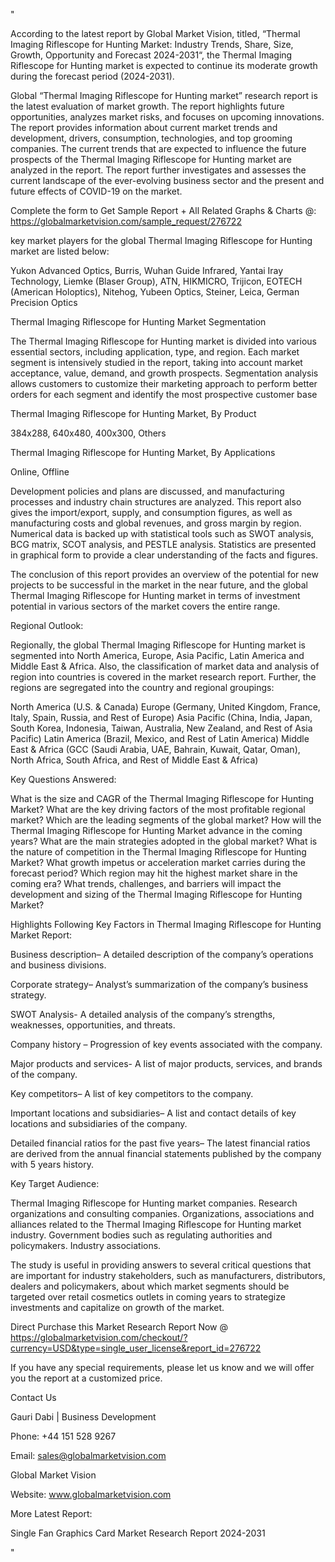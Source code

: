"

According to the latest report by Global Market Vision, titled, “Thermal Imaging Riflescope for Hunting Market: Industry Trends, Share, Size, Growth, Opportunity and Forecast 2024-2031“, the Thermal Imaging Riflescope for Hunting market is expected to continue its moderate growth during the forecast period (2024-2031).

Global “Thermal Imaging Riflescope for Hunting market” research report is the latest evaluation of market growth. The report highlights future opportunities, analyzes market risks, and focuses on upcoming innovations. The report provides information about current market trends and development, drivers, consumption, technologies, and top grooming companies. The current trends that are expected to influence the future prospects of the Thermal Imaging Riflescope for Hunting market are analyzed in the report. The report further investigates and assesses the current landscape of the ever-evolving business sector and the present and future effects of COVID-19 on the market.

Complete the form to Get Sample Report + All Related Graphs & Charts @: https://globalmarketvision.com/sample_request/276722

key market players for the global Thermal Imaging Riflescope for Hunting market are listed below:

Yukon Advanced Optics, Burris, Wuhan Guide Infrared, Yantai Iray Technology, Liemke (Blaser Group), ATN, HIKMICRO, Trijicon, EOTECH (American Holoptics), Nitehog, Yubeen Optics, Steiner, Leica, German Precision Optics

Thermal Imaging Riflescope for Hunting Market Segmentation

The Thermal Imaging Riflescope for Hunting market is divided into various essential sectors, including application, type, and region. Each market segment is intensively studied in the report, taking into account market acceptance, value, demand, and growth prospects. Segmentation analysis allows customers to customize their marketing approach to perform better orders for each segment and identify the most prospective customer base

Thermal Imaging Riflescope for Hunting Market, By Product

384x288, 640x480, 400x300, Others

Thermal Imaging Riflescope for Hunting Market, By Applications

Online, Offline

Development policies and plans are discussed, and manufacturing processes and industry chain structures are analyzed. This report also gives the import/export, supply, and consumption figures, as well as manufacturing costs and global revenues, and gross margin by region. Numerical data is backed up with statistical tools such as SWOT analysis, BCG matrix, SCOT analysis, and PESTLE analysis. Statistics are presented in graphical form to provide a clear understanding of the facts and figures.

The conclusion of this report provides an overview of the potential for new projects to be successful in the market in the near future, and the global Thermal Imaging Riflescope for Hunting market in terms of investment potential in various sectors of the market covers the entire range.

Regional Outlook:

Regionally, the global Thermal Imaging Riflescope for Hunting market is segmented into North America, Europe, Asia Pacific, Latin America and Middle East & Africa. Also, the classification of market data and analysis of region into countries is covered in the market research report. Further, the regions are segregated into the country and regional groupings:

North America (U.S. & Canada)
Europe (Germany, United Kingdom, France, Italy, Spain, Russia, and Rest of Europe)
Asia Pacific (China, India, Japan, South Korea, Indonesia, Taiwan, Australia, New Zealand, and Rest of Asia Pacific)
Latin America (Brazil, Mexico, and Rest of Latin America)
Middle East & Africa (GCC (Saudi Arabia, UAE, Bahrain, Kuwait, Qatar, Oman), North Africa, South Africa, and Rest of Middle East & Africa)

Key Questions Answered:

What is the size and CAGR of the Thermal Imaging Riflescope for Hunting Market?
What are the key driving factors of the most profitable regional market?
Which are the leading segments of the global market?
How will the Thermal Imaging Riflescope for Hunting Market advance in the coming years?
What are the main strategies adopted in the global market?
What is the nature of competition in the Thermal Imaging Riflescope for Hunting Market?
What growth impetus or acceleration market carries during the forecast period?
Which region may hit the highest market share in the coming era?
What trends, challenges, and barriers will impact the development and sizing of the Thermal Imaging Riflescope for Hunting Market?

Highlights Following Key Factors in Thermal Imaging Riflescope for Hunting Market Report:

Business description– A detailed description of the company’s operations and business divisions.

Corporate strategy– Analyst’s summarization of the company’s business strategy.

SWOT Analysis- A detailed analysis of the company’s strengths, weaknesses, opportunities, and threats.

Company history – Progression of key events associated with the company.

Major products and services- A list of major products, services, and brands of the company.

Key competitors– A list of key competitors to the company.

Important locations and subsidiaries– A list and contact details of key locations and subsidiaries of the company.

Detailed financial ratios for the past five years– The latest financial ratios are derived from the annual financial statements published by the company with 5 years history.

Key Target Audience:

Thermal Imaging Riflescope for Hunting market companies.
Research organizations and consulting companies.
Organizations, associations and alliances related to the Thermal Imaging Riflescope for Hunting market industry.
Government bodies such as regulating authorities and policymakers.
Industry associations.

The study is useful in providing answers to several critical questions that are important for industry stakeholders, such as manufacturers, distributors, dealers and policymakers, about which market segments should be targeted over retail cosmetics outlets in coming years to strategize investments and capitalize on growth of the market.

Direct Purchase this Market Research Report Now @ https://globalmarketvision.com/checkout/?currency=USD&type=single_user_license&report_id=276722

If you have any special requirements, please let us know and we will offer you the report at a customized price.

Contact Us

Gauri Dabi | Business Development

Phone: +44 151 528 9267

Email: sales@globalmarketvision.com

Global Market Vision

Website: www.globalmarketvision.com




More Latest Report:

Single Fan Graphics Card Market Research Report 2024-2031

"
